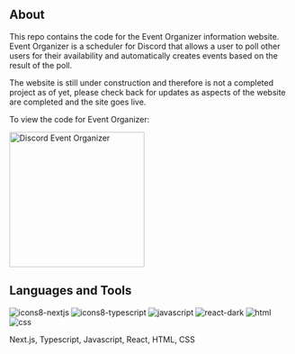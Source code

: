## About

This repo contains the code for the Event Organizer information website. Event Organizer is a scheduler for Discord that allows a user to poll other users for their availability and automatically creates events based on the result of the poll.

The website is still under construction and therefore is not a completed project as of yet, please check back for updates as aspects of the website are completed and the site goes live.

To view the code for Event Organizer: 

<a href="https://github.com/Nick-Zafiropoulos/discord-event-organizer">
    <img width="240px" alt="Discord Event Organizer" title="Go to Event Organizer" src="https://custom-icon-badges.demolab.com/badge/-Go%20to%20Event%20Organizer-green?style=for-the-badge&logoColor=white&logo=sign-in"/></a>

 
## Languages and Tools






![icons8-nextjs](https://github.com/Nick-Zafiropoulos/event-organizer-site/assets/102330367/774c4143-28e9-4e02-a543-6870f5764291)
![icons8-typescript](https://github.com/Nick-Zafiropoulos/event-organizer-site/assets/102330367/119d1ce4-7f46-4481-86e6-26e14b4bac45)
![javascript](https://user-images.githubusercontent.com/102330367/221290588-1ac76a5e-a1ef-4008-b494-ed3d2a1700f6.svg)
![react-dark](https://user-images.githubusercontent.com/102330367/221290916-6d91e457-3086-4a56-b161-d83c7d2536c3.svg)
![html](https://user-images.githubusercontent.com/102330367/221290935-b9645ebc-4c1c-4975-bff7-81e677190082.svg)
![css](https://user-images.githubusercontent.com/102330367/221290945-3a601c4f-4008-4954-b0e5-d282f02f201f.svg)

Next.js, Typescript, Javascript, React, HTML, CSS



